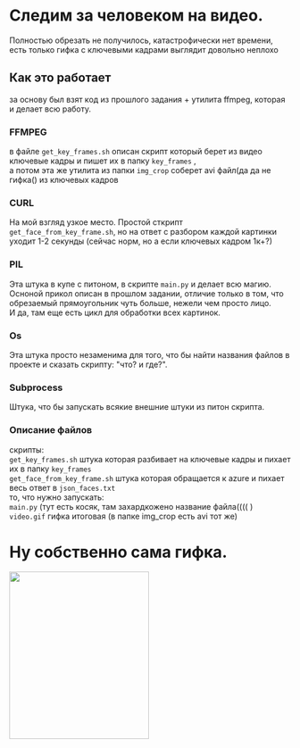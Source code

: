 
# Следим за человеком на видео.
Полностью обрезать не получилось, катастрофически нет времени, есть только гифка с ключевыми кадрами
выглядит довольно неплохо
## Как это работает
за основу был взят код из прошлого задания + утилита ffmpeg, которая и делает всю работу.
### FFMPEG
  в файле `get_key_frames.sh` описан скрипт который берет из видео ключевые кадры и пишет их в папку `key_frames` , \
  а потом эта же утилита из папки `img_crop` соберет avi файл(да да не гифка() из ключевых кадров
### CURL
  На мой взгляд узкое место. Простой сткрипт `get_face_from_key_frame.sh`, но на ответ с разбором каждой картинки уходит 1-2 секунды (сейчас норм, но а если ключевых кадром 1к+?)
### PIL
  Эта штука в купе с питоном, в скрипте `main.py` и делает всю магию. \
  Осноной прикол описан в прошлом задании, отличие только в том, что обрезаемый прямоугольник чуть больше, нежели чем просто лицо. \
  И да, там еще есть цикл для обработки всех картинок.
### Os
  Эта штука просто незаменима для того, что бы найти названия файлов в проекте и сказать скрипту: "что? и где?".
### Subprocess
  Штука, что бы запускать всякие внешние штуки из питон скрипта.
  
### Описание файлов
   скрипты: \
      `get_key_frames.sh` штука которая разбивает на ключевые кадры и пихает их в папку `key_frames` \
      `get_face_from_key_frame.sh` штука которая обращается к azure и пихает весь ответ в `json_faces.txt` \
   то, что нужно запускать: \
      `main.py` (тут есть косяк, там захардкожено название файла(((( )
   `video.gif` гифка итоговая (в папке img_crop есть avi тот же)
# Ну собственно сама гифка.
<img src="video.gif" width="250" height="300" />

